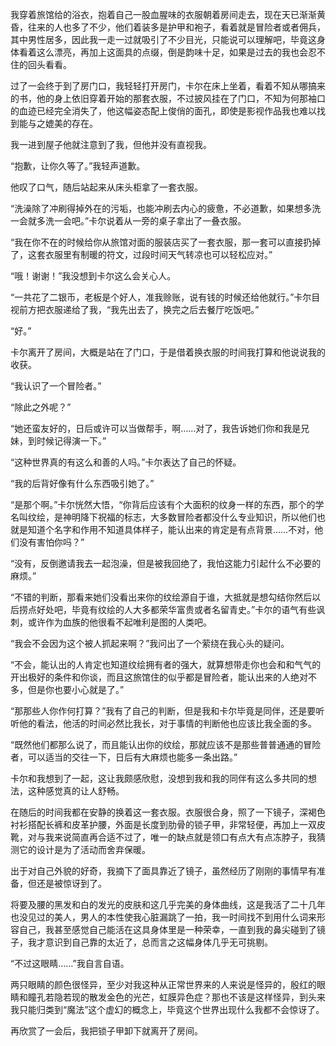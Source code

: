 我穿着旅馆给的浴衣，抱着自己一股血腥味的衣服朝着房间走去，现在天已渐渐黄昏，往来的人也多了不少，他们着装多是护甲和袍子，看着就是冒险者或者佣兵，其中男性居多，因此我一走一过就吸引了不少目光，只能说可以理解吧，毕竟这身体看着这么漂亮，再加上这面具的点缀，倒是韵味十足，如果是过去的我也会忍不住的回头看看。

过了一会终于到了房门口，我轻轻打开房门，卡尔在床上坐着，看着不知从哪搞来的书，他的身上依旧穿着开始的那套衣服，不过披风挂在了门口，不知为何那袖口的血迹已经完全消失了，他这幅姿态配上俊俏的面孔，即使是影视作品我也难以找到能与之媲美的存在。

我一进到屋子他就注意到了我，但他并没有直视我。

“抱歉，让你久等了。”我轻声道歉。

他叹了口气，随后站起来从床头柜拿了一套衣服。

“洗澡除了冲刷得掉外在的污垢，也能冲刷去内心的疲惫，不必道歉，如果想多洗一会就多洗一会吧。”卡尔说着从一旁的桌子拿出了一叠衣服。

“我在你不在的时候给你从旅馆对面的服装店买了一套衣服，那一套可以直接扔掉了，这套衣服里有制暖的符文，过段时间天气转凉也可以轻松应对。”

“哦！谢谢！”我没想到卡尔这么会关心人。

“一共花了二银币，老板是个好人，准我赊账，说有钱的时候还给他就行。”卡尔目视前方把衣服递给了我，“我先出去了，换完之后去餐厅吃饭吧。”

“好。”

卡尔离开了房间，大概是站在了门口，于是借着换衣服的时间我打算和他说说我的收获。

“我认识了一个冒险者。”

“除此之外呢？”

“她还蛮友好的，日后或许可以当做帮手，啊……对了，我告诉她们你和我是兄妹，到时候记得演一下。”

“这种世界真的有这么和善的人吗。”卡尔表达了自己的怀疑。

“我的后背好像有什么东西吸引她了。”

“是那个啊。”卡尔恍然大悟，“你背后应该有个大面积的纹身一样的东西，那个的学名叫纹绘，是神明降下祝福的标志，大多数冒险者都没什么专业知识，所以他们也就是知道个名字和作用不知道具体样子，能认出来的肯定是有点背景……不对，他们没有害怕你吗？”

“没有，反倒邀请我去一起泡澡，但是被我回绝了，我怕这能力引起什么不必要的麻烦。”

“不错的判断，那看来她们没看出来你的纹绘源自于谁，大抵就是想勾结你然后以后捞点好处吧，毕竟有纹绘的人大多都荣华富贵或者名留青史。”卡尔的语气有些讽刺，或许作为血族的他很看不起唯利是图的人类吧。

“我会不会因为这个被人抓起来啊？”我问出了一个萦绕在我心头的疑问。

“不会，能认出的人肯定也知道纹绘拥有者的强大，就算想带走你也会和和气气的开出极好的条件和你谈，而且这旅馆住的似乎都是冒险者，能认出来的人绝对不多，但是你也要小心就是了。”

“那那些人你作何打算？”我有了自己的判断，但是我和卡尔毕竟是同伴，还是要听听他的看法，他活的时间必然比我长，对于事情的判断他也应该比我全面的多。

“既然他们都那么说了，而且能认出你的纹绘，那就应该不是那些普普通通的冒险者，可以适当的交往一下，日后有大麻烦也能多一条出路。”

卡尔和我想到了一起，这让我颇感欣慰，没想到我和我的同伴有这么多共同的想法，这种感觉真的让人舒畅。

在随后的时间我都在安静的换着这一套衣服。衣服很合身，照了一下镜子，深褐色衬衫搭配长裤和皮革护腰，外面是长度到肋骨的锁子甲，非常轻便，再加上一双皮靴，对与我来说简直再合适不过了，唯一的缺点就是领口有点大有点冻脖子，我猜测它的设计是为了活动而舍弃保暖。

出于对自己外貌的好奇，我摘下了面具靠近了镜子，虽然经历了刚刚的事情早有准备，但还是被惊讶到了。

将要及腰的黑发和白的发光的皮肤和这几乎完美的身体曲线，这是我活了二十几年也没见过的美人，男人的本性使我心脏漏跳了一拍，我一时间找不到用什么词来形容自己，我甚至感觉自己能活在这具身体里是一种荣幸，一直到我的鼻尖碰到了镜子，我才意识到自己靠的太近了，总而言之这幅身体几乎无可挑剔。

“不过这眼睛……”我自言自语。

两只眼睛的颜色很怪异，至少对我这种从正常世界来的人来说是怪异的，殷红的眼睛和瞳孔若隐若现的散发金色的光芒，虹膜异色症？那也不该是这样怪异，到头来我只能归类到“魔法”这个虚幻的概念上，毕竟这个世界出现什么我都不会惊讶了。

再欣赏了一会后，我把锁子甲卸下就离开了房间。


